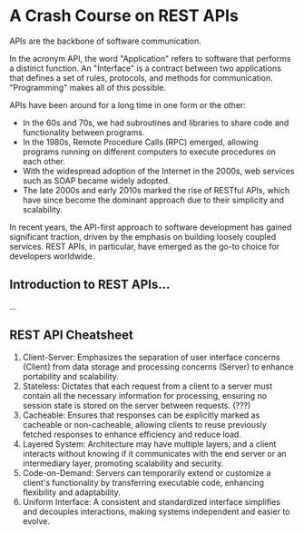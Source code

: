 # A Crash Course on REST APIs

APIs are the backbone of software communication.

In the acronym API, the word "Application" refers to software that performs a
distinct function. An "Interface" is a contract between two applications that
defines a set of rules, protocols, and methods for communication. "Programming"
makes all of this possible.

APIs have been around for a long time in one form or the other:

* In the 60s and 70s, we had subroutines and libraries to share code and
  functionality between programs.
* In the 1980s, Remote Procedure Calls (RPC) emerged, allowing programs running
  on different computers to execute procedures on each other.
* With the widespread adoption of the Internet in the 2000s, web services such
  as SOAP became widely adopted.
* The late 2000s and early 2010s marked the rise of RESTful APIs, which have
  since become the dominant approach due to their simplicity and scalability.

In recent years, the API-first approach to software development has gained
significant traction, driven by the emphasis on building loosely coupled
services. REST APIs, in particular, have emerged as the go-to choice for
developers worldwide.

## Introduction to REST APIs...

...

## REST API Cheatsheet

1. Client-Server: Emphasizes the separation of user interface concerns (Client)
  from data storage and processing concerns (Server) to enhance portability and
  scalability.
2. Stateless: Dictates that each request from a client to a server must contain
  all the necessary information for processing, ensuring no session state is
  stored on the server between requests. (???)
3. Cacheable: Ensures that responses can be explicitly marked as cacheable or
  non-cacheable, allowing clients to reuse previously fetched responses to
  enhance efficiency and reduce load.
4. Layered System: Architecture may have multiple layers, and a client interacts
  without knowing if it communicates with the end server or an intermediary
  layer, promoting scalability and security.
5. Code-on-Demand: Servers can temporarily extend or customize a client's
  functionality by transferring executable code, enhancing flexibility and
  adaptability.
6. Uniform Interface: A consistent and standardized interface simplifies and
  decouples interactions, making systems independent and easier to evolve.


